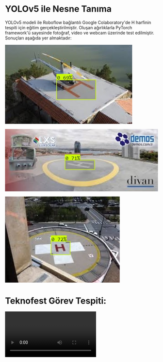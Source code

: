 # YOLOv5 ile Nesne Tanıma
YOLOv5 modeli ile Roboflow bağlantılı Google Colaboratory'de H harfinin tespiti için eğitim gerçekleştirilmiştir. Oluşan ağırlıklarla PyTorch framework'ü sayesinde fotoğraf, video ve webcam üzerinde test edilmiştir. 
Sonuçları aşağıda yer almaktadır:

![1](https://github.com/sevvalkapcak/YOLOv5-ile-Nesne-Tanima/blob/main/yolov5/sonu%C3%A7/1.jpg)

![2](https://github.com/sevvalkapcak/YOLOv5-ile-Nesne-Tanima/blob/main/yolov5/sonu%C3%A7/2.jpg)

![3](https://github.com/sevvalkapcak/YOLOv5-ile-Nesne-Tanima/blob/main/yolov5/sonu%C3%A7/3.jpg)
 
# Teknofest Görev Tespiti:
 
![video](https://github.com/sevvalkapcak/YOLOv5-ile-Nesne-Tanima/blob/main/yolov5/sonu%C3%A7/NQKAE5880.MOV)

